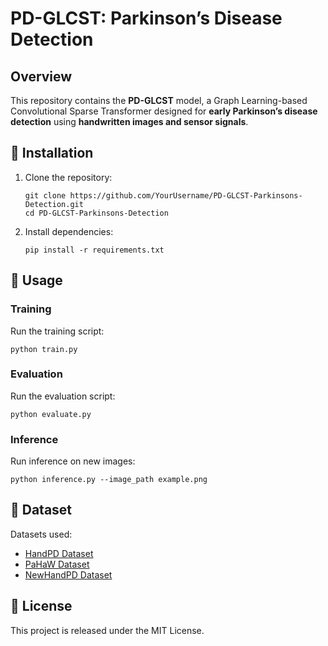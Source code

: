 # PD-GLCST: Parkinson’s Disease Detection

## Overview
This repository contains the **PD-GLCST** model, a Graph Learning-based Convolutional Sparse Transformer designed for **early Parkinson’s disease detection** using **handwritten images and sensor signals**.

## 🔧 Installation
1. Clone the repository:
   ```
   git clone https://github.com/YourUsername/PD-GLCST-Parkinsons-Detection.git
   cd PD-GLCST-Parkinsons-Detection
   ```
2. Install dependencies:
   ```
   pip install -r requirements.txt
   ```

## 🚀 Usage
### **Training**
Run the training script:
```
python train.py
```
### **Evaluation**
Run the evaluation script:
```
python evaluate.py
```
### **Inference**
Run inference on new images:
```
python inference.py --image_path example.png
```

## 📂 Dataset
Datasets used:
- [HandPD Dataset](https://www.kaggle.com/datasets/claytonteybauru/spiral-handpd)
- [PaHaW Dataset](https://bdalab.utko.fekt.vut.cz/)
- [NewHandPD Dataset](https://wwwp.fc.unesp.br/~papa/pub/datasets/Handpd/)

## 📜 License
This project is released under the MIT License.
